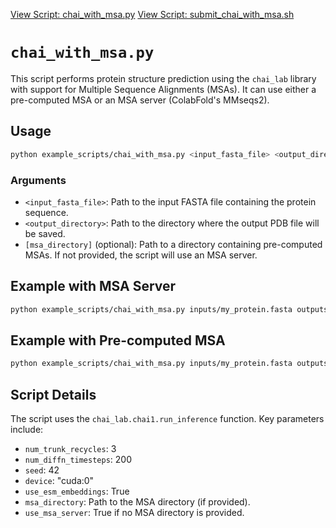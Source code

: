 [View Script: chai_with_msa.py](../example_scripts/folding/Chai/chai_with_msa.py)
[View Script: submit_chai_with_msa.sh](../example_scripts/folding/Chai/submit_chai_with_msa.sh)

# `chai_with_msa.py`

This script performs protein structure prediction using the `chai_lab` library with support for Multiple Sequence Alignments (MSAs). It can use either a pre-computed MSA or an MSA server (ColabFold's MMseqs2).

## Usage

```bash
python example_scripts/chai_with_msa.py <input_fasta_file> <output_directory> [msa_directory]
```

### Arguments

*   `<input_fasta_file>`: Path to the input FASTA file containing the protein sequence.
*   `<output_directory>`: Path to the directory where the output PDB file will be saved.
*   `[msa_directory]` (optional): Path to a directory containing pre-computed MSAs. If not provided, the script will use an MSA server.

## Example with MSA Server

```bash
python example_scripts/chai_with_msa.py inputs/my_protein.fasta outputs/
```

## Example with Pre-computed MSA

```bash
python example_scripts/chai_with_msa.py inputs/my_protein.fasta outputs/ my_msas/
```

## Script Details

The script uses the `chai_lab.chai1.run_inference` function. Key parameters include:

*   `num_trunk_recycles`: 3
*   `num_diffn_timesteps`: 200
*   `seed`: 42
*   `device`: "cuda:0"
*   `use_esm_embeddings`: True
*   `msa_directory`: Path to the MSA directory (if provided).
*   `use_msa_server`: True if no MSA directory is provided.
